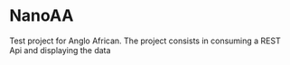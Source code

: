 # NanoAA
Test project for Anglo African. The project consists in consuming a REST Api and displaying the data 
